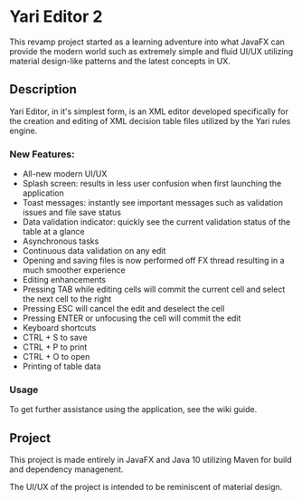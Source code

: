 # Yari Editor 2

This revamp project started as a learning adventure into what JavaFX can provide the modern world such as extremely simple and fluid UI/UX utilizing material design-like patterns and the latest concepts in UX.

## Description

Yari Editor, in it's simplest form, is an XML editor developed specifically for the creation and editing of XML decision table files utilized by the Yari rules engine.

### New Features:

* All-new modern UI/UX
 * Splash screen: results in less user confusion when first launching the application
 * Toast messages: instantly see important messages such as validation issues and file save status
 * Data validation indicator: quickly see the current validation status of the table at a glance
* Asynchronous tasks
 * Continuous data validation on any edit 
 * Opening and saving files is now performed off FX thread resulting in a much smoother experience
* Editing enhancements
 * Pressing TAB while editing cells will commit the current cell and select the next cell to the right
 * Pressing ESC will cancel the edit and deselect the cell
 * Pressing ENTER or unfocusing the cell will commit the edit
* Keyboard shortcuts
 * CTRL + S to save
 * CTRL + P to print
 * CTRL + O to open
* Printing of table data  

### Usage
To get further assistance using the application, see the wiki guide.

## Project

This project is made entirely in JavaFX and Java 10 utilizing Maven for build and dependency managenent.

The UI/UX of the project is intended to be reminiscent of material design.